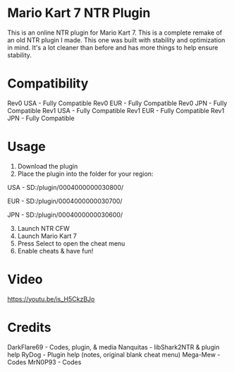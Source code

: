# Mario Kart 7 NTR Plugin
This is an online NTR plugin for Mario Kart 7. This is a complete remake of an old NTR plugin I made. This one was built with stability and optimization in mind. It's a lot cleaner than before and has more things to help ensure stability.

# Compatibility
Rev0 USA - Fully Compatible
Rev0 EUR - Fully Compatible
Rev0 JPN - Fully Compatible
Rev1 USA - Fully Compatible
Rev1 EUR - Fully Compatible
Rev1 JPN - Fully Compatible

# Usage

1. Download the plugin
2. Place the plugin into the folder for your region:

USA   -   SD:/plugin/0004000000030800/

EUR   -   SD:/plugin/0004000000030700/

JPN   -   SD:/plugin/0004000000030600/

3. Launch NTR CFW
4. Launch Mario Kart 7
5. Press Select to open the cheat menu
6. Enable cheats & have fun!

# Video
https://youtu.be/is_H5CkzBJo

# Credits

DarkFlare69 - Codes, plugin, & media
Nanquitas - libShark2NTR & plugin help
RyDog - Plugin help (notes, original blank cheat menu)
Mega-Mew - Codes
MrN0P93 - Codes
